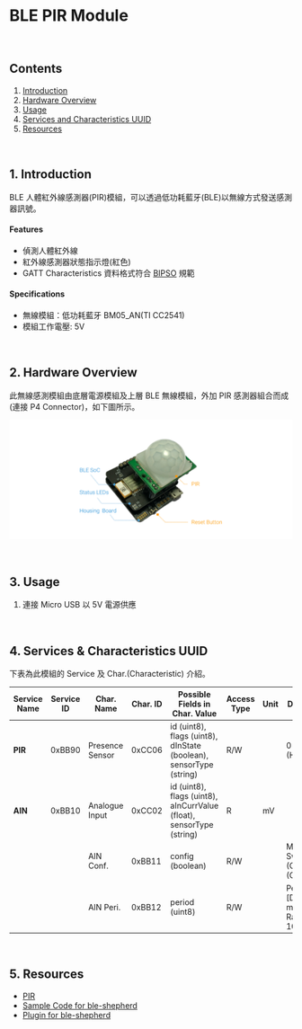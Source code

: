 # BLE PIR Module

<br />

## Contents  
1. [Introduction](#Introduction)  
2. [Hardware Overview](#HW_Overview)  
3. [Usage](#Usage)  
4. [Services and Characteristics UUID](#Service_Char_UUID)  
5. [Resources](#Resources)  

<a name="Introduction"></a>
<br />
## 1. Introduction  

BLE 人體紅外線感測器(PIR)模組，可以透過低功耗藍牙(BLE)以無線方式發送感測器訊號。  

#### Features  
 * 偵測人體紅外線  
 * 紅外線感測器狀態指示燈(紅色)  
 * GATT Characteristics 資料格式符合 [BIPSO](https://github.com/bluetoother/bipso/wiki/BIPSO-Specification) 規範   

#### Specifications  
 * 無線模組：低功耗藍牙 BM05_AN(TI CC2541)  
 * 模組工作電壓: 5V  

<a name="HW_Overview"></a>
<br />
## 2. Hardware Overview  

此無線感測模組由底層電源模組及上層 BLE 無線模組，外加 PIR 感測器組合而成(連接 P4 Connector)，如下圖所示。  

![PIR](https://raw.githubusercontent.com/sivann-tw/sivann-modules/master/media/ble_pir.png)  

<a name="Usage"></a>
<br />
## 3. Usage  

1. 連接 Micro USB 以 5V 電源供應  

<a name="Service_Char_UUID"></a>
<br />
## 4. Services & Characteristics UUID  

下表為此模組的 Service 及 Char.(Characteristic) 介紹。  

| Service Name | Service ID | Char. Name      | Char. ID | Possible Fields in Char. Value                                       | Access Type | Unit | Description                                  |  
|--------------|------------|-----------------|----------|----------------------------------------------------------------------|-------------|------|----------------------------------------------|  
| **PIR**      |  0xBB90    | Presence Sensor | 0xCC06   | id (uint8), flags (uint8), dInState (boolean), sensorType (string)   | R/W         |      | 0 (Low), 1 (High)                            |  
| **AIN**      |  0xBB10    | Analogue Input  | 0xCC02   | id (uint8), flags (uint8), aInCurrValue (float), sensorType (string) | R           | mV   |                                              |  
|              |            | AIN Conf.       | 0xBB11   | config (boolean)                                                     | R/W         |      | Measurment Switch. 0 (OFF), 1 (ON)           |  
|              |            | AIN Peri.       | 0xBB12   | period (uint8)                                                       | R/W         |      | Period = [Data * 10] ms, Data Range : 10~255 |  

<a name="Resources"></a>
<br />
## 5. Resources  
 * [PIR](http://www.icshopping.com.tw/368030200141/368030200141.pdf)  
 * [Sample Code for ble-shepherd](https://github.com/sivann-tw/hiver-iot-kit-ble/blob/master/example/pir.js)  
 * [Plugin for ble-shepherd](https://github.com/bluetoother/bshep-plugin-sivann-pir/blob/master/index.js)  
